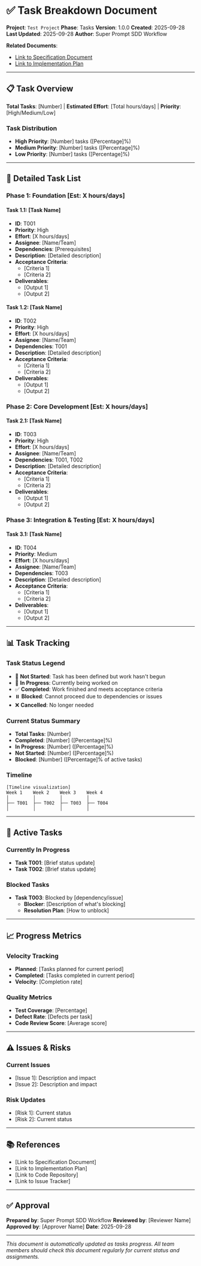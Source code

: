 # ✅ Task Breakdown Document

**Project**: `Test Project`
**Phase**: Tasks
**Version**: 1.0.0
**Created**: 2025-09-28
**Last Updated**: 2025-09-28
**Author**: Super Prompt SDD Workflow

**Related Documents**:
- [Link to Specification Document](../01-specification/spec.md)
- [Link to Implementation Plan](../02-planning/plan.md)

---

## 📋 Task Overview

**Total Tasks**: [Number] | **Estimated Effort**: [Total hours/days] | **Priority**: [High/Medium/Low]

### Task Distribution
- **High Priority**: [Number] tasks ([Percentage]%)
- **Medium Priority**: [Number] tasks ([Percentage]%)
- **Low Priority**: [Number] tasks ([Percentage]%)

---

## 🎯 Detailed Task List

### Phase 1: Foundation [Est: X hours/days]

#### Task 1.1: [Task Name]
- **ID**: T001
- **Priority**: High
- **Effort**: [X hours/days]
- **Assignee**: [Name/Team]
- **Dependencies**: [Prerequisites]
- **Description**: [Detailed description]
- **Acceptance Criteria**:
  - [Criteria 1]
  - [Criteria 2]
- **Deliverables**:
  - [Output 1]
  - [Output 2]

#### Task 1.2: [Task Name]
- **ID**: T002
- **Priority**: High
- **Effort**: [X hours/days]
- **Assignee**: [Name/Team]
- **Dependencies**: T001
- **Description**: [Detailed description]
- **Acceptance Criteria**:
  - [Criteria 1]
  - [Criteria 2]
- **Deliverables**:
  - [Output 1]
  - [Output 2]

### Phase 2: Core Development [Est: X hours/days]

#### Task 2.1: [Task Name]
- **ID**: T003
- **Priority**: High
- **Effort**: [X hours/days]
- **Assignee**: [Name/Team]
- **Dependencies**: T001, T002
- **Description**: [Detailed description]
- **Acceptance Criteria**:
  - [Criteria 1]
  - [Criteria 2]
- **Deliverables**:
  - [Output 1]
  - [Output 2]

### Phase 3: Integration & Testing [Est: X hours/days]

#### Task 3.1: [Task Name]
- **ID**: T004
- **Priority**: Medium
- **Effort**: [X hours/days]
- **Assignee**: [Name/Team]
- **Dependencies**: T003
- **Description**: [Detailed description]
- **Acceptance Criteria**:
  - [Criteria 1]
  - [Criteria 2]
- **Deliverables**:
  - [Output 1]
  - [Output 2]

---

## 📊 Task Tracking

### Task Status Legend
- 🔄 **Not Started**: Task has been defined but work hasn't begun
- 🚧 **In Progress**: Currently being worked on
- ✅ **Completed**: Work finished and meets acceptance criteria
- ⏸️ **Blocked**: Cannot proceed due to dependencies or issues
- ❌ **Cancelled**: No longer needed

### Current Status Summary
- **Total Tasks**: [Number]
- **Completed**: [Number] ([Percentage]%)
- **In Progress**: [Number] ([Percentage]%)
- **Not Started**: [Number] ([Percentage]%)
- **Blocked**: [Number] ([Percentage]% of active tasks)

### Timeline
```
[Timeline visualization]
Week 1    Week 2    Week 3    Week 4
│         │         │         │
├── T001  ├── T002  ├── T003  ├── T004
│         │         │         │
```

---

## 🚧 Active Tasks

### Currently In Progress
- **Task T001**: [Brief status update]
- **Task T002**: [Brief status update]

### Blocked Tasks
- **Task T003**: Blocked by [dependency/issue]
  - **Blocker**: [Description of what's blocking]
  - **Resolution Plan**: [How to unblock]

---

## 📈 Progress Metrics

### Velocity Tracking
- **Planned**: [Tasks planned for current period]
- **Completed**: [Tasks completed in current period]
- **Velocity**: [Completion rate]

### Quality Metrics
- **Test Coverage**: [Percentage]
- **Defect Rate**: [Defects per task]
- **Code Review Score**: [Average score]

---

## ⚠️ Issues & Risks

### Current Issues
- [Issue 1]: Description and impact
- [Issue 2]: Description and impact

### Risk Updates
- [Risk 1]: Current status
- [Risk 2]: Current status

---

## 📚 References

- [Link to Specification Document]
- [Link to Implementation Plan]
- [Link to Code Repository]
- [Link to Issue Tracker]

---

## ✅ Approval

**Prepared by**: Super Prompt SDD Workflow
**Reviewed by**: [Reviewer Name]
**Approved by**: [Approver Name]
**Date**: 2025-09-28

---

*This document is automatically updated as tasks progress. All team members should check this document regularly for current status and assignments.*

